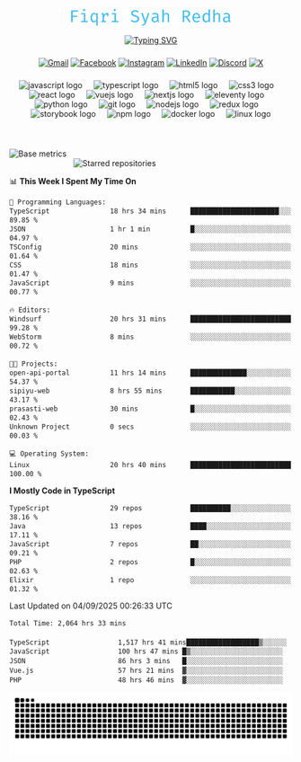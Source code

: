 <p align="center">
  <img src="./assets/name.svg" height="30" alt="Fiqri Syah Redha" />
</p>

<p align="center">
  <a href="https://git.io/typing-svg"><img src="https://readme-typing-svg.demolab.com?font=Fira+Code&pause=1000&center=true&vCenter=true&random=false&width=435&lines=Mid-Level+Frontend+Engineer;2%2B+years+experience;Always+learning+new+things" alt="Typing SVG" /></a>
</p>

###

<div align="center">

[![Gmail](https://img.shields.io/badge/Gmail-D14836?logo=gmail&logoColor=white)](mailto:fiqrisyahredha@gmail.com)
[![Facebook](https://img.shields.io/badge/Facebook-%231877F2.svg?logo=Facebook&logoColor=white)](https://www.facebook.com/fiqrisyahredha)
[![Instagram](https://img.shields.io/badge/Instagram-%23E4405F.svg?logo=Instagram&logoColor=white)](https://instagram.com/fiqrisyahredha)
[![LinkedIn](https://img.shields.io/badge/Linkedin-%230077B5.svg?logo=linkedin&logoColor=white)](https://www.linkedin.com/in/fiqrisyahredha)
[![Discord](https://img.shields.io/badge/Discord-%235865F2.svg?&logo=discord&logoColor=white)](https://discordapp.com/users/484183499050582027)
[![X](https://img.shields.io/badge/X-%23000000.svg?logo=X&logoColor=white)](https://x.com/fiqrisyahredha)

</div>

###

<div align="center">
  <img src="https://cdn.jsdelivr.net/gh/devicons/devicon/icons/javascript/javascript-original.svg" height="32" alt="javascript logo"  />
  <img width="12" />
  <img src="https://cdn.jsdelivr.net/gh/devicons/devicon/icons/typescript/typescript-original.svg" height="32" alt="typescript logo"  />
  <img width="12" />
  <img src="https://cdn.jsdelivr.net/gh/devicons/devicon/icons/html5/html5-original.svg" height="32" alt="html5 logo"  />
  <img width="12" />
  <img src="https://cdn.jsdelivr.net/gh/devicons/devicon/icons/css3/css3-original.svg" height="32" alt="css3 logo"  />
  <img width="12" />
  <img src="https://cdn.jsdelivr.net/gh/devicons/devicon/icons/react/react-original.svg" height="32" alt="react logo"  />
  <img width="12" />
  <img src="https://cdn.jsdelivr.net/gh/devicons/devicon/icons/vuejs/vuejs-original.svg" height="32" alt="vuejs logo"  />
  <img width="12" />
  <img src="https://cdn.jsdelivr.net/gh/devicons/devicon/icons/nextjs/nextjs-original.svg" height="32" alt="nextjs logo"  />
  <img width="12" />
  <img src="https://cdn.jsdelivr.net/gh/devicons/devicon/icons/eleventy/eleventy-original.svg" height="32" alt="eleventy logo"  />
  <img width="12" />
  <img src="https://cdn.jsdelivr.net/gh/devicons/devicon/icons/python/python-original.svg" height="32" alt="python logo"  />
  <img width="12" />
  <img src="https://cdn.jsdelivr.net/gh/devicons/devicon/icons/git/git-original.svg" height="32" alt="git logo"  />
  <img width="12" />
  <img src="https://cdn.jsdelivr.net/gh/devicons/devicon/icons/nodejs/nodejs-original.svg" height="32" alt="nodejs logo"  />
  <img width="12" />
  <img src="https://cdn.jsdelivr.net/gh/devicons/devicon/icons/redux/redux-original.svg" height="32" alt="redux logo"  />
  <img width="12" />
  <img src="https://cdn.jsdelivr.net/gh/devicons/devicon/icons/storybook/storybook-original.svg" height="32" alt="storybook logo"  />
  <img width="12" />
  <img src="https://cdn.jsdelivr.net/gh/devicons/devicon/icons/npm/npm-original-wordmark.svg" height="32" alt="npm logo"  />
  <img width="12" />
  <img src="https://cdn.jsdelivr.net/gh/devicons/devicon/icons/docker/docker-original.svg" height="32" alt="docker logo"  />
  <img width="12" />
  <img src="https://cdn.jsdelivr.net/gh/devicons/devicon/icons/linux/linux-original.svg" height="32" alt="linux logo"  />
</div>

###

<br clear="both">

<!--START_SECTION:metrics-->

[<img align="left" width="390" alt="Base metrics" src="https://gist.githubusercontent.com/fiqrisr/bbcf04a19349368e6c7873e2f7bbd987/raw/base.svg">](#)
[<img align="right" width="390" alt="Starred repositories" src="https://gist.githubusercontent.com/fiqrisr/bbcf04a19349368e6c7873e2f7bbd987/raw/starred.svg">](#)

<br clear="both">
<p></p>

<!--END_SECTION:metrics-->

<!-- <p align="center"> -->
<!--   <img src="https://github-readme-streak-stats.herokuapp.com/?user=fiqrisr&theme=ayu-mirage&hide_border=false" height="160" /> -->
<!-- </p> -->

<!--START_SECTION:waka1-->
📊 **This Week I Spent My Time On** 

```text
💬 Programming Languages: 
TypeScript               18 hrs 34 mins      ██████████████████████░░░   89.85 % 
JSON                     1 hr 1 min          █░░░░░░░░░░░░░░░░░░░░░░░░   04.97 % 
TSConfig                 20 mins             ░░░░░░░░░░░░░░░░░░░░░░░░░   01.64 % 
CSS                      18 mins             ░░░░░░░░░░░░░░░░░░░░░░░░░   01.47 % 
JavaScript               9 mins              ░░░░░░░░░░░░░░░░░░░░░░░░░   00.77 % 

🔥 Editors: 
Windsurf                 20 hrs 31 mins      █████████████████████████   99.28 % 
WebStorm                 8 mins              ░░░░░░░░░░░░░░░░░░░░░░░░░   00.72 % 

🐱‍💻 Projects: 
open-api-portal          11 hrs 14 mins      ██████████████░░░░░░░░░░░   54.37 % 
sipiyu-web               8 hrs 55 mins       ███████████░░░░░░░░░░░░░░   43.17 % 
prasasti-web             30 mins             █░░░░░░░░░░░░░░░░░░░░░░░░   02.43 % 
Unknown Project          0 secs              ░░░░░░░░░░░░░░░░░░░░░░░░░   00.03 % 

💻 Operating System: 
Linux                    20 hrs 40 mins      █████████████████████████   100.00 % 
```

**I Mostly Code in TypeScript** 

```text
TypeScript               29 repos            ██████████░░░░░░░░░░░░░░░   38.16 % 
Java                     13 repos            ████░░░░░░░░░░░░░░░░░░░░░   17.11 % 
JavaScript               7 repos             ██░░░░░░░░░░░░░░░░░░░░░░░   09.21 % 
PHP                      2 repos             █░░░░░░░░░░░░░░░░░░░░░░░░   02.63 % 
Elixir                   1 repo              ░░░░░░░░░░░░░░░░░░░░░░░░░   01.32 % 
```




 Last Updated on 04/09/2025 00:26:33 UTC
<!--END_SECTION:waka1-->

<!--START_SECTION:waka2-->

```txt
Total Time: 2,064 hrs 33 mins

TypeScript                 1,517 hrs 41 mins██████████████████▒░░░░░░   73.00 %
JavaScript                 100 hrs 47 mins █▒░░░░░░░░░░░░░░░░░░░░░░░   04.85 %
JSON                       86 hrs 3 mins   █░░░░░░░░░░░░░░░░░░░░░░░░   04.14 %
Vue.js                     57 hrs 21 mins  ▓░░░░░░░░░░░░░░░░░░░░░░░░   02.76 %
PHP                        48 hrs 46 mins  ▓░░░░░░░░░░░░░░░░░░░░░░░░   02.35 %
```

<!--END_SECTION:waka2-->

<img src="https://raw.githubusercontent.com/fiqrisr/fiqrisr/output/snake.svg" alt="Snake animation" />
